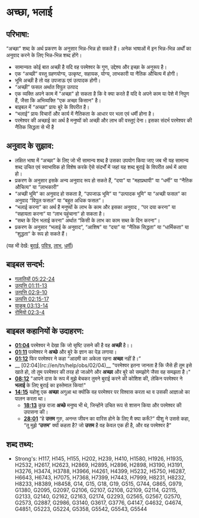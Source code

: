 # अच्छा, भलाई #

## परिभाषा: ##

“अच्छा” शब्द के अर्थ प्रकरण के अनुसार भिन्न-भिन्न हो सकते हैं। अनेक भाषाओं में इन भिन्न-भिन्न अर्थों का अनुवाद करने के लिए भिन्न-भिन्न शब्द होंगे।

* सामान्यतः कोई बात अच्छी है यदि वह परमेश्वर के गुण, उद्देश्य और इच्छा के अनुरूप है।
* एक “अच्छी” वस्तु ग्रहणयोग्य, उत्कृष्ट, सहायक, योग्य, लाभकारी या नैतिक औचित्य में होगी।
* भूमि अच्छी है तो वह उपजाऊ एवं उत्पादक होगी।
* “अच्छी” फसल अर्थात विपुल उत्पाद
* एक व्यक्ति अपने काम में "अच्छा" हो सकता है कि वे क्या करते हैं यदि वे अपने काम या पेशे में निपुण हैं, जैसा कि अभिव्यक्ति "एक अच्छा किसान" है।
* बाइबल में “अच्छा” प्रायः बुरे के विपरीत है।
* “भलाई” प्रायः विचारों और कार्य में नैतिकता के आधार पर भला एवं धर्मी होना है।
* परमेश्वर की अच्छाई का अर्थ है मनुष्यों को अच्छी और लाभ की वस्तुएं देना। इसका संदर्भ परमेश्वर की नैतिक सिद्धता से भी है

## अनुवाद के सुझाव: ##

* लक्षित भाषा में “अच्छा” के लिए जो भी सामान्य शब्द है उसका उपयोग किया जाए जब भी यह सामान्य शब्द उचित एवं स्वाभाविक हो विशेष करके ऐसे संदर्भों में जहां यह शब्द बुराई के विपरीत अर्थ में आया हो।
* प्रकरण के अनुसार इसके अन्य अनुवाद रूप हो सकते हैं, “दया” या "महाप्रथापी" या  “धर्मी” या “नैतिक औचित्य” या “लाभकारी”
* “अच्छी भूमि” का अनुवाद हो सकता है, “उपजाऊ भूमि” या “उत्पादक भूमि” या “अच्छी फसल” का अनुवाद “विपुल फसल” या “बहुत अधिक फसल”।
* “भलाई करना” का अर्थ है मनुष्यों के लाभ के काम और इसका अनुवाद , “पर दया करना” या “सहायता करना” या “लाभ पहुंचाना” हो सकता है।
* “सब्त के दिन भलाई करना” अर्थात “किसी के लाभ का काम सब्त के दिन करना”।
* प्रकरण के अनुसार “भलाई के अनुवाद”, “आशिष” या “दया” या “नैतिक सिद्धता” या “धार्मिकता” या “शुद्धता” के रूप हो सकते हैं।

(यह भी देखें: [बुराई](../kt/evil.md), [पवित्र](../kt/holy.md), [लाभ](../other/profit.md), [धर्मी](../kt/righteous.md))

## बाइबल सन्दर्भ: ##

* [गलातियों 05:22-24](rc://en/tn/help/gal/05/22)
* [उत्पत्ति 01:11-13](rc://en/tn/help/gen/01/11)
* [उत्पत्ति 02:9-10](rc://en/tn/help/gen/02/09)
* [उत्पत्ति 02:15-17](rc://en/tn/help/gen/02/15)
* [याकूब 03:13-14](rc://en/tn/help/jas/03/13)
* [रोमियो 02:3-4](rc://en/tn/help/rom/02/03)

## बाइबल कहानियों के उदाहरण: ##

* __[01:04](rc://en/tn/help/obs/01/04)__ परमेश्वर ने देखा कि जो सृष्टि उसने की है वह __अच्छी__ है।।
* __[01:11](rc://en/tn/help/obs/01/11)__ परमेश्वर ने __अच्छे__ और बुरे के ज्ञान का पेड़ लगाया। 
* __[01:12](rc://en/tn/help/obs/01/12)__ फिर परमेश्वर ने कहा “आदमी का अकेला रहना __अच्छा__ नहीं है।”
* __ \[02:04](rc://en/tn/help/obs/02/04)__ "परमेश्वर इतना जानता है कि जैसे ही तुम इसे खाते हो, तो तुम परमेश्वर की तरह हो जाओगे और __अच्छा__ और बुरे को समझोगे जैसा वह समझता है।"
* __[08:12](rc://en/tn/help/obs/08/12)__ "आपने दास के रूप में मुझे बेचकर तुमने बुराई करने की कोशिश की, लेकिन परमेश्वर ने __भलाई__ के लिए बुराई का इस्तेमाल किया!"
* __[14:15](rc://en/tn/help/obs/14/15)__ यहोशू एक __अच्छा__ अगुआ था क्योंकि वह परमेश्वर पर विश्वास करता था व उसकी आज्ञाओ का पालन करता था।
  * __[18:13](rc://en/tn/help/obs/18/13)__ कुछ राजा __अच्छे__ मनुष्य भी थे, जिन्होंने उचित रूप से शासन किया और परमेश्वर की उपासना की।
  * __[28:01](rc://en/tn/help/obs/28/01)__ “हे __उत्तम__ गुरु, अनन्त जीवन का वारिस होने के लिए मै क्या करूँ?” यीशु ने उससे कहा, “तू मुझे __‘उत्तम’__ क्यों कहता है? जो __उत्तम__ है वह केवल एक ही है, और वह परमेश्वर है"

## शब्द तथ्य: ##

* Strong's: H117, H145, H155, H202, H239, H410, H1580, H1926, H1935, H2532, H2617, H2623, H2869, H2895, H2896, H2898, H3190, H3191, H3276, H3474, H3788, H3966, H4261, H4399, H5232, H5750, H6287, H6643, H6743, H7075, H7368, H7399, H7443, H7999, H8231, H8232, H8233, H8389, H8458, G14, G15, G18, G19, G515, G744, G865, G979, G1380, G2095, G2097, G2106, G2107, G2108, G2109, G2114, G2115, G2133, G2140, G2162, G2163, G2174, G2293, G2565, G2567, G2570, G2573, G2887, G2986, G3140, G3617, G3776, G4147, G4632, G4674, G4851, G5223, G5224, G5358, G5542, G5543, G5544
